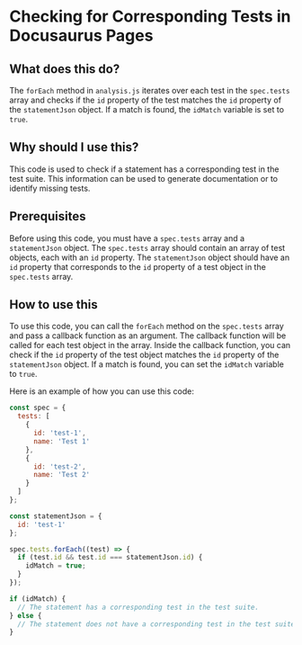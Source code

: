 
  
   # Checking for Corresponding Tests in Docusaurus Pages

## What does this do?

The `forEach` method in `analysis.js` iterates over each test in the `spec.tests` array and checks if the `id` property of the test matches the `id` property of the `statementJson` object. If a match is found, the `idMatch` variable is set to `true`.

## Why should I use this?

This code is used to check if a statement has a corresponding test in the test suite. This information can be used to generate documentation or to identify missing tests.

## Prerequisites

Before using this code, you must have a `spec.tests` array and a `statementJson` object. The `spec.tests` array should contain an array of test objects, each with an `id` property. The `statementJson` object should have an `id` property that corresponds to the `id` property of a test object in the `spec.tests` array.

## How to use this

To use this code, you can call the `forEach` method on the `spec.tests` array and pass a callback function as an argument. The callback function will be called for each test object in the array. Inside the callback function, you can check if the `id` property of the test object matches the `id` property of the `statementJson` object. If a match is found, you can set the `idMatch` variable to `true`.

Here is an example of how you can use this code:

```javascript
const spec = {
  tests: [
    {
      id: 'test-1',
      name: 'Test 1'
    },
    {
      id: 'test-2',
      name: 'Test 2'
    }
  ]
};

const statementJson = {
  id: 'test-1'
};

spec.tests.forEach((test) => {
  if (test.id && test.id === statementJson.id) {
    idMatch = true;
  }
});

if (idMatch) {
  // The statement has a corresponding test in the test suite.
} else {
  // The statement does not have a corresponding test in the test suite.
}
```
  
  